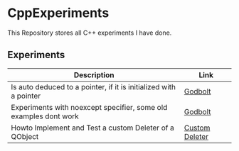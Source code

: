 # CppExperiments

This Repository stores all C++ experiments I have done.

## Experiments

| Description  | Link |
| ------------- | ------------- |
| Is auto deduced to a pointer, if it is initialized with a pointer  | [Godbolt](https://godbolt.org/z/EPGP9x4qq)  |
| Experiments with noexcept specifier, some old examples dont work   | [Godbolt](https://godbolt.org/z/vzhqerbjq)  |
| Howto Implement and Test a custom Deleter of a QObject             | [Custom Deleter](src/0001_QObject_Custom_Deleter/CustomDeleter.md) |
